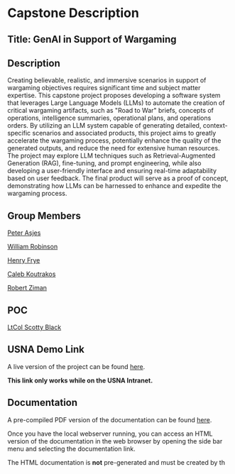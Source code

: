 # Capstone Description

## Title: GenAI in Support of Wargaming

## Description

Creating believable, realistic, and immersive scenarios in support of wargaming objectives
requires significant time and subject matter expertise. This capstone project proposes developing a
software system that leverages Large Language Models (LLMs) to automate the creation of critical wargaming
artifacts, such as "Road to War" briefs, concepts of operations, intelligence summaries, operational plans,
and operations orders. By utilizing an LLM system capable of generating detailed, context-specific
scenarios and associated products, this project aims to greatly accelerate the wargaming process,
potentially enhance the quality of the generated outputs, and reduce the need for extensive human resources.
The project may explore LLM techniques such as Retrieval-Augmented Generation (RAG), fine-tuning, and
prompt engineering, while also developing a user-friendly interface and ensuring real-time adaptability
based on user feedback. The final product will serve as a proof of concept, demonstrating how LLMs can
be harnessed to enhance and expedite the wargaming process.

## Group Members

[Peter Asjes](mailto:m250228@usna.edu)

[William Robinson](mailto:m255334@usna.edu)

[Henry Frye](mailto:m251854@usna.edu)

[Caleb Koutrakos](mailto:m253300@usna.edu)

[Robert Ziman](mailto:m257074@usna.edu)

## POC

[LtCol Scotty Black](mailto:scotty.black@nps.edu )

## USNA Demo Link

A live version of the project can be found [here](http://lnx1073302govt:5000).

**This link only works while on the USNA Intranet.**

## Documentation

A pre-compiled PDF version of the documentation can be found [here](./docs/build/latex/aiwargaming.pdf).

Once you have the local webserver running, you can access an HTML version of the documentation in the web browser by opening the side bar menu and selecting the documentation link.

The HTML documentation is **not** pre-generated and must be created by th